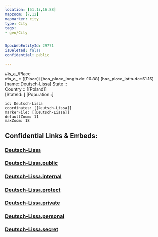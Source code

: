 ```yaml
---
location: [51.15,16.88] 
mapzoom: [7,12] 
mapmarker: city 
type: City
tags:
- geo/City


SpocWebEntityId: 29771
isDeleted: false
confidential: public

---
```

#is_a_/Place  
#is_a_ :: [[Place]] 
[has_place_longitude::16.88] 
[has_place_latitude::51.15] 
[name::Deutsch-Lissa] 
State ::  
Country :: [[Poland]]  
[StateId::] 
[Population::] 



```leaflet
id: Deutsch-Lissa
coordinates: [[Deutsch-Lissa]] 
markerFile: [[Deutsch-Lissa]] 
defaultZoom: 11 
maxZoom: 18
```


## Confidential Links & Embeds: 

### [Deutsch-Lissa](/_Standards/Earth/Continent/Europe/Europe~East/Poland/Provinces~Poland/Lower_Silesian/City/Deutsch-Lissa.md) 

### [Deutsch-Lissa.public](/_public/Earth/Continent/Europe/Europe~East/Poland/Provinces~Poland/Lower_Silesian/City/Deutsch-Lissa.public.md) 

### [Deutsch-Lissa.internal](/_internal/Earth/Continent/Europe/Europe~East/Poland/Provinces~Poland/Lower_Silesian/City/Deutsch-Lissa.internal.md) 

### [Deutsch-Lissa.protect](/_protect/Earth/Continent/Europe/Europe~East/Poland/Provinces~Poland/Lower_Silesian/City/Deutsch-Lissa.protect.md) 

### [Deutsch-Lissa.private](/_private/Earth/Continent/Europe/Europe~East/Poland/Provinces~Poland/Lower_Silesian/City/Deutsch-Lissa.private.md) 

### [Deutsch-Lissa.personal](/_personal/Earth/Continent/Europe/Europe~East/Poland/Provinces~Poland/Lower_Silesian/City/Deutsch-Lissa.personal.md) 

### [Deutsch-Lissa.secret](/_secret/Earth/Continent/Europe/Europe~East/Poland/Provinces~Poland/Lower_Silesian/City/Deutsch-Lissa.secret.md)

